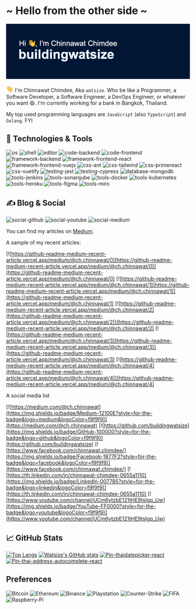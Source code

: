 # ~ Hello from the other side ~

![Cover][cover]

<img src="https://raw.githubusercontent.com/buildingwatsize/buildingwatsize/main/assets/wave.gif" width="20px" /> I'm Chinnawat Chimdee, Aka `watsize`. Who be like a Programmer, a Software Developer, a Software Engineer, a DevOps Engineer, or whatever you want :smile:. I'm currently working for a bank in Bangkok, Thailand.

My top used programming languages are `JavaScript` (also `TypeScript`) and `Golang`. FYI

## 🔧 Technologies & Tools

![os](https://img.shields.io/badge/OS-macOS-informational?style=for-the-badge&logo=macos&logoColor=f9f9f9&color=001634)
![shell](https://img.shields.io/badge/Shell-iTerm2-informational?style=for-the-badge&logo=iterm2&logoColor=f9f9f9&color=001634)
![editor](https://img.shields.io/badge/Editor-VSCode-information?style=for-the-badge&logo=visual-studio&logoColor=f9f9f9&color=001634)
![code-backend](https://img.shields.io/badge/Code-Golang-informational?style=for-the-badge&logo=go&logoColor=f9f9f9&color=001634)
![code-frontend](https://img.shields.io/badge/Code-JavaScript-informational?style=for-the-badge&logo=javascript&logoColor=f9f9f9&color=001634)
![framework-backend](https://img.shields.io/badge/Framework-GoFiber-informational?style=for-the-badge&logo=go&logoColor=f9f9f9&color=001634)
![framework-frontend-react](https://img.shields.io/badge/Framework-ReactJS-informational?style=for-the-badge&logo=react&logoColor=f9f9f9&color=001634)
![framework-frontend-vuejs](https://img.shields.io/badge/Framework-Vue.js-informational?style=for-the-badge&logo=vue.js&logoColor=f9f9f9&color=001634)
![css-ant](https://img.shields.io/badge/CSS-Ant_Design-informational?style=for-the-badge&logo=antdesign&logoColor=f9f9f9&color=001634)
![css-tailwind](https://img.shields.io/badge/CSS-Tailwind-informational?style=for-the-badge&logo=tailwindcss&logoColor=f9f9f9&color=001634)
![css-primereact](https://img.shields.io/badge/CSS-PrimeReact-informational?style=for-the-badge&logo=css3&logoColor=f9f9f9&color=001634)
![css-vuetify](https://img.shields.io/badge/CSS-Vuetify-informational?style=for-the-badge&logo=vuetify&logoColor=f9f9f9&color=001634)
![testing-jest](https://img.shields.io/badge/Testing-Jest-informational?style=for-the-badge&logo=jest&logoColor=f9f9f9&color=001634)
![testing-cypress](https://img.shields.io/badge/Testing-Cypress-informational?style=for-the-badge&logo=cypress&logoColor=f9f9f9&color=001634)
![database-mongodb](https://img.shields.io/badge/Database-MongoDB-informational?style=for-the-badge&logo=mongodb&logoColor=f9f9f9&color=001634)
![tools-jenkins](https://img.shields.io/badge/Tools-Jenkins-informational?style=for-the-badge&logo=jenkins&logoColor=f9f9f9&color=001634)
![tools-sonarqube](https://img.shields.io/badge/Tools-SonarQube-informational?style=for-the-badge&logo=sonarqube&logoColor=f9f9f9&color=001634)
![tools-docker](https://img.shields.io/badge/Tools-Docker-informational?style=for-the-badge&logo=docker&logoColor=f9f9f9&color=001634)
![tools-kubernetes](https://img.shields.io/badge/Tools-Kubernetes-informational?style=for-the-badge&logo=kubernetes&logoColor=f9f9f9&color=001634)
![tools-heroku](https://img.shields.io/badge/Tools-Heroku-informational?style=for-the-badge&logo=heroku&logoColor=f9f9f9&color=001634)
![tools-figma](https://img.shields.io/badge/Tools-Figma-informational?style=for-the-badge&logo=figma&logoColor=f9f9f9&color=001634)
![tools-miro](https://img.shields.io/badge/Tools-Miro-informational?style=for-the-badge&logo=miro&logoColor=f9f9f9&color=001634)

## &#x270d; Blog & Social

![social-github](https://img.shields.io/github/followers/buildingwatsize?style=social)
![social-youtube](https://img.shields.io/youtube/channel/views/UCm6ytzbE121tHE9tsIgp_Uw?style=social)
![social-medium](https://img.shields.io/badge/medium-25-followers?&logo=medium&style=social)

You can find my articles on [Medium](https://medium.com/@ch.chinnawat).

A sample of my recent articles:

[![https://github-readme-medium-recent-article.vercel.app/medium/@ch.chinnawat/0](https://github-readme-medium-recent-article.vercel.app/medium/@ch.chinnawat/0)](https://github-readme-medium-recent-article.vercel.app/medium/@ch.chinnawat/0)
[![https://github-readme-medium-recent-article.vercel.app/medium/@ch.chinnawat/1](https://github-readme-medium-recent-article.vercel.app/medium/@ch.chinnawat/1)](https://github-readme-medium-recent-article.vercel.app/medium/@ch.chinnawat/1)
[![https://github-readme-medium-recent-article.vercel.app/medium/@ch.chinnawat/2](https://github-readme-medium-recent-article.vercel.app/medium/@ch.chinnawat/2)](https://github-readme-medium-recent-article.vercel.app/medium/@ch.chinnawat/2)
[![https://github-readme-medium-recent-article.vercel.app/medium/@ch.chinnawat/3](https://github-readme-medium-recent-article.vercel.app/medium/@ch.chinnawat/3)](https://github-readme-medium-recent-article.vercel.app/medium/@ch.chinnawat/3)
[![https://github-readme-medium-recent-article.vercel.app/medium/@ch.chinnawat/4](https://github-readme-medium-recent-article.vercel.app/medium/@ch.chinnawat/4)](https://github-readme-medium-recent-article.vercel.app/medium/@ch.chinnawat/4)

A social media list

[![https://medium.com/@ch.chinnawat](https://img.shields.io/badge/Medium-12100E?style=for-the-badge&logo=medium&logoColor=f9f9f9)](https://medium.com/@ch.chinnawat)
[![https://github.com/buildingwatsize](https://img.shields.io/badge/GitHub-100000?style=for-the-badge&logo=github&logoColor=f9f9f9)](https://github.com/buildingwatsize)
[![https://www.facebook.com/chinnawat.chimdee/](https://img.shields.io/badge/Facebook-1877F2?style=for-the-badge&logo=facebook&logoColor=f9f9f9)](https://www.facebook.com/chinnawat.chimdee/)
[![https://th.linkedin.com/in/chinnawat-chimdee-0655a1110](https://img.shields.io/badge/LinkedIn-0077B5?style=for-the-badge&logo=linkedin&logoColor=f9f9f9)](https://th.linkedin.com/in/chinnawat-chimdee-0655a1110)
[![https://www.youtube.com/channel/UCm6ytzbE121tHE9tsIgp_Uw](https://img.shields.io/badge/YouTube-FF0000?style=for-the-badge&logo=youtube&logoColor=f9f9f9)](https://www.youtube.com/channel/UCm6ytzbE121tHE9tsIgp_Uw)

## :chart_with_upwards_trend: GitHub Stats

[![Top Langs](https://github-readme-stats.vercel.app/api/top-langs/?username=buildingwatsize&layout=compact&hide=java,php,css&langs_count=6&title_color=f9f9f9&text_color=ffffff&bg_color=001634&icon_color=EBF6FF)](https://github.com/buildingwatsize/buildingwatsize)
[![Watsize's GitHub stats](https://github-readme-stats.vercel.app/api?username=buildingwatsize&hide=prs&show_icons=true&title_color=f9f9f9&text_color=CFDAFF&bg_color=001634&icon_color=EBF6FF)](https://github.com/buildingwatsize/buildingwatsize)
[![Pin-thaidatepicker-react](https://github-readme-stats.vercel.app/api/pin/?username=buildingwatsize&repo=thaidatepicker-react&title_color=f9f9f9&text_color=CFDAFF&bg_color=001634&icon_color=EBF6FF)](https://github.com/buildingwatsize/thaidatepicker-react)
[![Pin-thai-address-autocomplete-react](https://github-readme-stats.vercel.app/api/pin/?username=buildingwatsize&repo=thai-address-autocomplete-react&title_color=f9f9f9&text_color=CFDAFF&bg_color=001634&icon_color=EBF6FF)](https://github.com/buildingwatsize/thai-address-autocomplete-react)

## Preferences

![Bitcoin](https://img.shields.io/badge/Bitcoin-000000?style=for-the-badge&logo=bitcoin&logoColor=f9f9f9)
![Ethereum](https://img.shields.io/badge/Ethereum-3C3C3D?style=for-the-badge&logo=Ethereum&logoColor=f9f9f9)
![Binance](https://img.shields.io/badge/Binance-F0B90B?style=for-the-badge&logo=binance&logoColor=f9f9f9)
![Playstation](https://img.shields.io/badge/PlayStation-003791?style=for-the-badge&logo=playstation&logoColor=f9f9f9)
![Counter-Strike](https://img.shields.io/badge/Counter--Strike-000000?style=for-the-badge&logo=counter-strike&logoColor=f9f9f9)
![FIFA](https://img.shields.io/badge/FIFA-326295?style=for-the-badge&logo=fifa&logoColor=f9f9f9)
![Raspberry-Pi](https://img.shields.io/badge/Raspberri_Pi-A22846?style=for-the-badge&logo=raspberrypi&logoColor=f9f9f9)

<!-- Images -->
[cover]: https://raw.githubusercontent.com/buildingwatsize/buildingwatsize/main/assets/cover.png

<!-- Resources -->
<!-- GitHub Readme Stats: https://github.com/anuraghazra/github-readme-stats -->
<!-- Emojis: https://github.com/ikatyang/emoji-cheat-sheet/blob/master/README.md -->
<!-- Icons: https://simpleicons.org/ -->
<!-- Shields: https://shields.io/ -->
<!-- Header Generator: https://reheader.glitch.me/ -->
<!-- Visitor Badge: https://github.com/jwenjian/visitor-badge -->
<!-- Articles: https://betterprogramming.pub/add-your-recent-published-mediums-article-on-github-readme-9ffaf3ad1606 -->
